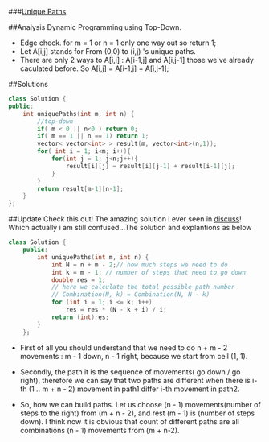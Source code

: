 ###[Unique Paths][qurl]

##Analysis
Dynamic Programming using Top-Down.
- Edge check. for m = 1 or n = 1 only one way out so return 1;
- Let A[i,j] stands for From (0,0) to (i,j) 's unique paths.
- There are only 2 ways to A[i,j] : A[i-1,j] and A[i,j-1] those we've already caculated before. So A[i,j] = A[i-1,j] + A[i,j-1];


##Solutions
```c++
class Solution {
public:
    int uniquePaths(int m, int n) {
        //top-down
        if( m < 0 || n<0 ) return 0;
        if( m == 1 || n == 1) return 1;
        vector< vector<int> > result(m, vector<int>(n,1));
        for( int i = 1; i<m; i++){
            for(int j = 1; j<n;j++){
                result[i][j] = result[i][j-1] + result[i-1][j];
            }
        }
        return result[m-1][n-1];
    }
};
```
                

##Update
Check this out!
The amazing solution i ever seen in [discuss][discussurl]! Which actually i am still confused...The solution and explantions as below
```c++
class Solution {
    public:
        int uniquePaths(int m, int n) {
            int N = n + m - 2;// how much steps we need to do
            int k = m - 1; // number of steps that need to go down
            double res = 1;
            // here we calculate the total possible path number 
            // Combination(N, k) = Combination(N, N - k)
            for (int i = 1; i <= k; i++)
                res = res * (N - k + i) / i;
            return (int)res;
        }
    };

```

- First of all you should understand that we need to do n + m - 2 movements : m - 1 down, n - 1 right, because we start from cell (1, 1).

- Secondly, the path it is the sequence of movements( go down / go right), therefore we can say that two paths are different when there is i-th (1 .. m + n - 2) movement in path1 differ i-th movement in path2.

- So, how we can build paths. Let us choose (n - 1) movements(number of steps to the right) from (m + n - 2), and rest (m - 1) is (number of steps down).
I think now it is obvious that count of different paths are all combinations (n - 1) movements from (m + n-2).


[qurl]:https://oj.leetcode.com/problems/unique-paths/
[discussurl]:https://oj.leetcode.com/discuss/9110/my-ac-solution-using-formula
